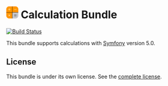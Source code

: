 ![Logo](public/images/icons/icon-032x032.png) Calculation Bundle
=======

[![Build Status](https://travis-ci.com/laurentmuller/calculation.svg?token=TvrwhqA9Dqxs5ubjbLxj&branch=master)](https://travis-ci.com/laurentmuller/calculation)

This bundle supports calculations with <a href="https://symfony.com" target="_blank">Symfony</a> version 5.0.

License
-------
This bundle is under its own license. See the [complete license](LICENSE.md).

